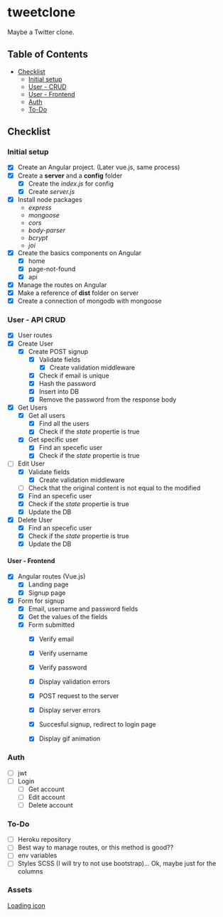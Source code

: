 # tweetclone

Maybe a Twitter clone.

## Table of Contents
* [Checklist](#cheklist)
  * [Initial setup](#initial-setup)
  * [User - CRUD](#user---crud)
  * [User - Frontend](#user---frontend)
  * [Auth](#auth)
  * [To-Do](#to-do)


## Checklist
### Initial setup
* [x] Create an Angular project. (Later vue.js, same process)
* [x] Create a **server** and a **config** folder
  * [x] Create the _index.js_ for config
  * [x] Create _server.js_
* [x] Install node packages
  * _express_
  * _mongoose_
  * _cors_
  * _body-parser_
  * _bcrypt_
  * _joi_
* [x] Create the basics components on Angular
  * [x] home
  * [x] page-not-found
  * [x] api
* [x] Manage the routes on Angular
* [x] Make a reference of **dist** folder on server
* [x] Create a connection of mongodb with mongoose

### User - API CRUD
* [x] User routes
* [x] Create User
  * [x] Create POST signup
    * [x] Validate fields
      * [x] Create validation middleware
    * [x] Check if email is unique
    * [x] Hash the password
    * [x] Insert into DB
    * [x] Remove the password from the response body
* [x] Get Users
  * [x] Get all users
    * [x] Find all the users
    * [x] Check if the _state_ propertie is true
  * [x] Get specific user
    * [x] Find an specefic user
    * [x] Check if the _state_ propertie is true
* [ ] Edit User
  * [x] Validate fields
    * [x] Create validation middleware
  * [ ] Check that the original content is not equal to the modified
  * [x] Find an specefic user
  * [x] Check if the _state_ propertie is true
  * [x] Update the DB
* [x] Delete User
  * [x] Find an specefic user
  * [x] Check if the _state_ propertie is true
  * [x] Update the DB

#### User - Frontend
* [x] Angular routes (Vue.js)
  * [x] Landing page
  * [x] Signup page
* [x] Form for signup
  * [x] Email, username and password fields
  * [x] Get the values of the fields
  * [x] Form submitted
    * [x] Verify email
    * [x] Verify username
    * [x] Verify password
    * [x] Display validation errors
    * [x] POST request to the server
    * [x] Display server errors
    * [x] Succesful signup, redirect to login page
    * [x] Display gif animation


### Auth
* [ ] jwt
* [ ] Login
  * [ ] Get account
  * [ ] Edit account
  * [ ] Delete account

### To-Do
* [ ] Heroku repository
* [ ] Best way to manage routes, or this method is good??
* [ ] env variables
* [ ] Styles SCSS (I will try to not use bootstrap)... Ok, maybe just for the columns

### Assets
[Loading icon](https://loading.io/spinner/custom/185751)